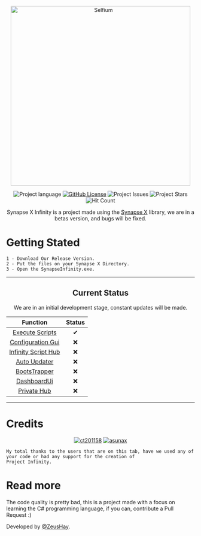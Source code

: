 <p align="center">
    <img width="480px" height="auto" src="https://media.discordapp.net/attachments/742405340397699073/881311465104105512/InfinityLogoV2.png" align="center" alt="Selfium" />
</p>
<p align="center">
    <img alt="Project language" src="https://img.shields.io/badge/language-C%23-success?color=orange&style=for-the-badge"></a>
    <a href="https://github.com/ZeusHay/Synapse-X-Infinity/issues"><img alt="GitHub License" src="https://img.shields.io/github/license/ZeusHay/Synapse-X-Infinity?color=orange&style=for-the-badge"></a>
    <img alt="Project Issues" src="https://img.shields.io/github/issues/ZeusHay/Synapse-X-Infinity?color=orange&style=for-the-badge"></a>
    <img alt="Project Stars" src="https://img.shields.io/github/stars/ZeusHay/Synapse-X-Infinity?color=orange&style=for-the-badge"></a>
    <img alt="Hit Count" src="https://img.shields.io/github/search/ZeusHay/Synapse-X-Infinity/goto?color=orange&label=Hit%20Counter&style=for-the-badge"></a>
    <br />
</p>
<p><center>Synapse X Infinity is a project made using the <a href="https://x.synapse.to/">Synapse X</a> library, we are in a betas version, and bugs will be fixed.</center></p>

# Getting Stated

    1 - Download Our Release Version.
    2 - Put the files on your Synapse X Directory.
    3 - Open the SynapseInfinity.exe.

----------------------------------------------------------------------------------------------

<p align="center">
    <h2 align="center">Current Status</h2>
</b >

<center>We are in an initial development stage, constant updates will be made.</center>

|Function|Status|
|:---------------------------------------------------------------------------------------: | :-------------------------------------------------------------------: |
|[Execute Scripts](https://github.com/ZeusHay/Synapse-X-Infinity) | ✔ |
|[Configuration Gui](https://github.com/ZeusHay/Synapse-X-Infinity) | ❌ |
|[Infinity Script Hub](https://github.com/ZeusHay/Synapse-X-Infinity) | ❌ |
|[Auto Updater](https://github.com/ZeusHay/Synapse-X-Infinity) | ❌ |
|[BootsTrapper](https://github.com/ZeusHay/Synapse-X-Infinity) | ❌ |
|[DashboardUi](https://github.com/ZeusHay/Synapse-X-Infinity) | ❌ |
|[Private Hub](https://github.com/ZeusHay/Synapse-X-Infinity) | ❌ |

---------------------------------------------------------------------------------------

# Credits

<p align="center">
    <a href="https://github.com/ct201158"><img alt="ct201158" src="https://img.shields.io/badge/github-@ct201158-orange?style=for-the-badge"></a>
    <a href="https://github.com/asunax-aaa"><img alt="asunax" src="https://img.shields.io/badge/github-asunax--aaa-orange?style=for-the-badge"></a>
    <br />
</p>

    My total thanks to the users that are on this tab, have we used any of your code or had any support for the creation of 
    Project Infinity.
# Read more

The code quality is pretty bad, this is a project made with a focus on learning the C# programming language, if you can, contribute a Pull Request :)

Developed by [@ZeusHay](https://github.com/ZeusHay).
</p>
